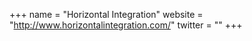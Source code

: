 +++
name = "Horizontal Integration"
website = "http://www.horizontalintegration.com/"
twitter = ""
+++
